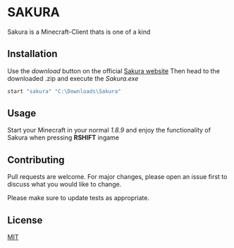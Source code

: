 # **SAKURA**

Sakura is a Minecraft-Client thats is one of a kind 

## Installation

Use the *download* button on the official [Sakura website](https://notreasy.github.io/sakura/)
Then head to the downloaded .zip and execute the *Sakura.exe*

```bash
start "sakura" "C:\Downloads\Sakura" 
```

## Usage

Start your Minecraft in your normal *1.8.9* and enjoy the functionality of Sakura when pressing **RSHIFT** ingame 

## Contributing

Pull requests are welcome. For major changes, please open an issue first
to discuss what you would like to change.

Please make sure to update tests as appropriate.

## License

[MIT](https://choosealicense.com/licenses/mit/)
